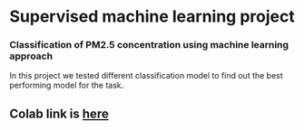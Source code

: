 # Supervised machine learning project
### Classification of PM2.5 concentration using machine learning approach
In this project we tested different classification model to find out the best performing model for the task. 
## Colab link is [here](https://colab.research.google.com/drive/1__UHk7F9gGWpOvjv1G5mj6nBv-XVNn9Q?usp=sharing)

